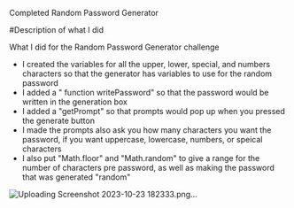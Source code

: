 Completed Random Password Generator

#Description of what I did

What I did for the Random Password Generator challenge

- I created the variables for all the upper, lower, special, and numbers characters so that the generator has variables to use for the random password
- I added a " function writePassword" so that the password would be written in the generation box
- I added a "getPrompt" so that prompts would pop up when you pressed the generate button
- I made the prompts also ask you how many characters you want the password, if you want uppercase, lowercase, numbers, or speical characters
- I also put "Math.floor" and "Math.random" to give a range for the number of characters pre password, as well as making the password that was generated "random"



  

![Uploading Screenshot 2023-10-23 182333.png…]()
